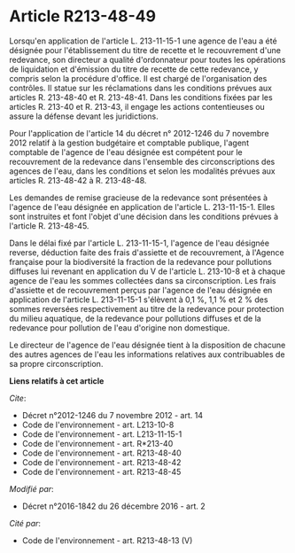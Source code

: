 # Article R213-48-49

Lorsqu'en application de l'article L. 213-11-15-1 une agence de l'eau a été désignée pour l'établissement du titre de recette
et le recouvrement d'une redevance, son directeur a qualité d'ordonnateur pour toutes les opérations de liquidation et
d'émission du titre de recette de cette redevance, y compris selon la procédure d'office. Il est chargé de l'organisation des
contrôles. Il statue sur les réclamations dans les conditions prévues aux articles R. 213-48-40 et R. 213-48-41. Dans les
conditions fixées par les articles R. 213-40 et R. 213-43, il engage les actions contentieuses ou assure la défense devant
les juridictions. 

Pour l'application de l'article 14 du décret n° 2012-1246 du 7 novembre 2012 relatif à la gestion budgétaire et comptable
publique, l'agent comptable de l'agence de l'eau désignée est compétent pour le recouvrement de la redevance dans l'ensemble
des circonscriptions des agences de l'eau, dans les conditions et selon les modalités prévues aux articles R. 213-48-42 à R.
213-48-48. 

Les demandes de remise gracieuse de la redevance sont présentées à l'agence de l'eau désignée en application de l'article L.
213-11-15-1. Elles sont instruites et font l'objet d'une décision dans les conditions prévues à l'article R. 213-48-45. 

Dans le délai fixé par l'article L. 213-11-15-1, l'agence de l'eau désignée reverse, déduction faite des frais d'assiette et
de recouvrement, à l'Agence française pour la biodiversité la fraction de la redevance pour pollutions diffuses lui revenant
en application du V de l'article L. 213-10-8 et à chaque agence de l'eau les sommes collectées dans sa circonscription. Les
frais d'assiette et de recouvrement perçus par l'agence de l'eau désignée en application de l'article L. 213-11-15-1
s'élèvent à 0,1 %, 1,1 % et 2 % des sommes reversées respectivement au titre de la redevance pour protection du milieu
aquatique, de la redevance pour pollutions diffuses et de la redevance pour pollution de l'eau d'origine non domestique. 

Le directeur de l'agence de l'eau désignée tient à la disposition de chacune des autres agences de l'eau les informations
relatives aux contribuables de sa propre circonscription.

**Liens relatifs à cet article**

_Cite_:

  - Décret n°2012-1246 du 7 novembre 2012 - art. 14
  - Code de l'environnement - art. L213-10-8
  - Code de l'environnement - art. L213-11-15-1
  - Code de l'environnement - art. R*213-40
  - Code de l'environnement - art. R213-48-40
  - Code de l'environnement - art. R213-48-42
  - Code de l'environnement - art. R213-48-45

_Modifié par_:

  - Décret n°2016-1842 du 26 décembre 2016 - art. 2

_Cité par_:

  - Code de l'environnement - art. R213-48-13 (V)
